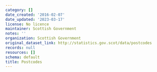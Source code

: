 ```yaml
---
category: []
date_created: '2016-02-07'
date_updated: '2023-03-17'
license: No licence
maintainer: Scottish Government
notes: ''
organization: Scottish Government
original_dataset_link: http://statistics.gov.scot/data/postcodes
records: null
resources: []
schema: default
title: Postcodes
---
```

